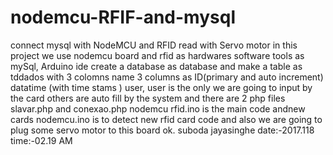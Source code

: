 # nodemcu-RFIF-and-mysql
connect mysql with NodeMCU and RFID read with Servo motor 
in this project we use nodemcu board and rfid as hardwares
software tools as mySql, Arduino ide
create a database as database and make a table as tddados with 3 colomns
name 3 columns as ID(primary and auto increment) datatime (with time stams ) user,
user is the only we are going to input by the card
others are auto fill by the system
and there are 2 php files slavar.php and conexao.php
nodemcu rfid.ino is the main code andnew cards nodemcu.ino is to detect new rfid card code
and also we are going to plug some servo motor to this board 
ok.
suboda jayasinghe 
date:-2017.118
time:-02.19 AM 		  
 
